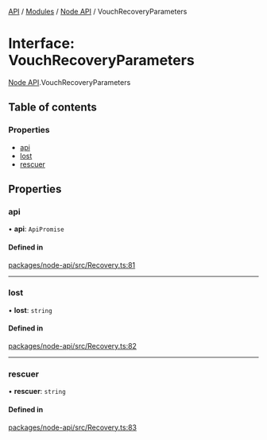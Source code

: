 [API](../API.md) / [Modules](../modules.md) / [Node API](../modules/Node_API.md) / VouchRecoveryParameters

# Interface: VouchRecoveryParameters

[Node API](../modules/Node_API.md).VouchRecoveryParameters

## Table of contents

### Properties

- [api](Node_API.VouchRecoveryParameters.md#api)
- [lost](Node_API.VouchRecoveryParameters.md#lost)
- [rescuer](Node_API.VouchRecoveryParameters.md#rescuer)

## Properties

### api

• **api**: `ApiPromise`

#### Defined in

[packages/node-api/src/Recovery.ts:81](https://github.com/logion-network/logion-api/blob/main/packages/node-api/src/Recovery.ts#L81)

___

### lost

• **lost**: `string`

#### Defined in

[packages/node-api/src/Recovery.ts:82](https://github.com/logion-network/logion-api/blob/main/packages/node-api/src/Recovery.ts#L82)

___

### rescuer

• **rescuer**: `string`

#### Defined in

[packages/node-api/src/Recovery.ts:83](https://github.com/logion-network/logion-api/blob/main/packages/node-api/src/Recovery.ts#L83)

